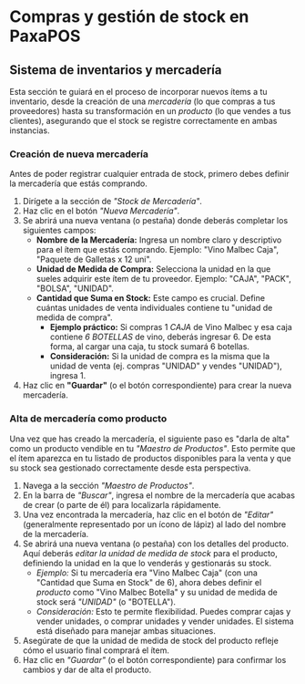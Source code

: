 # Compras y gestión de stock en PaxaPOS

## Sistema de inventarios y mercadería

Esta sección te guiará en el proceso de incorporar nuevos ítems a tu inventario, desde la creación de una *mercadería* (lo que compras a tus proveedores) hasta su transformación en un *producto* (lo que vendes a tus clientes), asegurando que el stock se registre correctamente en ambas instancias.

### Creación de nueva mercadería

Antes de poder registrar cualquier entrada de stock, primero debes definir la mercadería que estás comprando.

1.  Dirígete a la sección de *"Stock de Mercadería"*.
2.  Haz clic en el botón *"Nueva Mercadería"*.
3.  Se abrirá una nueva ventana (o pestaña) donde deberás completar los siguientes campos:
    * **Nombre de la Mercadería:** Ingresa un nombre claro y descriptivo para el ítem que estás comprando. Ejemplo: "Vino Malbec Caja", "Paquete de Galletas x 12 uni".
    * **Unidad de Medida de Compra:** Selecciona la unidad en la que sueles adquirir este ítem de tu proveedor. Ejemplo: "CAJA", "PACK", "BOLSA", "UNIDAD".
    * **Cantidad que Suma en Stock:** Este campo es crucial. Define cuántas unidades de venta individuales contiene tu "unidad de medida de compra".
        * **Ejemplo práctico:** Si compras 1 *CAJA* de Vino Malbec y esa caja contiene *6 BOTELLAS* de vino, deberás ingresar 6. De esta forma, al cargar una caja, tu stock sumará 6 botellas.
        * **Consideración:** Si la unidad de compra es la misma que la unidad de venta (ej. compras "UNIDAD" y vendes "UNIDAD"), ingresa 1.
4.  Haz clic en **"Guardar"** (o el botón correspondiente) para crear la nueva mercadería.


### Alta de mercadería como producto

Una vez que has creado la mercadería, el siguiente paso es "darla de alta" como un producto vendible en tu *"Maestro de Productos"*. Esto permite que el ítem aparezca en tu listado de productos disponibles para la venta y que su stock sea gestionado correctamente desde esta perspectiva.

1.  Navega a la sección *"Maestro de Productos"*.
2.  En la barra de *"Buscar"*, ingresa el nombre de la mercadería que acabas de crear (o parte de él) para localizarla rápidamente.
3.  Una vez encontrada la mercadería, haz clic en el botón de *"Editar"* (generalmente representado por un ícono de lápiz) al lado del nombre de la mercadería.
4.  Se abrirá una nueva ventana (o pestaña) con los detalles del producto. Aquí deberás *editar la unidad de medida de stock* para el producto, definiendo la unidad en la que lo venderás y gestionarás su stock.
    * *Ejemplo:* Si tu mercadería era "Vino Malbec Caja" (con una "Cantidad que Suma en Stock" de 6), ahora debes definir el *producto* como "Vino Malbec Botella" y su unidad de medida de stock será *"UNIDAD"* (o "BOTELLA").
    * *Consideración:* Esto te permite flexibilidad. Puedes comprar cajas y vender unidades, o comprar unidades y vender unidades. El sistema está diseñado para manejar ambas situaciones.
5.  Asegúrate de que la unidad de medida de stock del producto refleje cómo el usuario final comprará el ítem.
6.  Haz clic en *"Guardar"* (o el botón correspondiente) para confirmar los cambios y dar de alta el producto.

